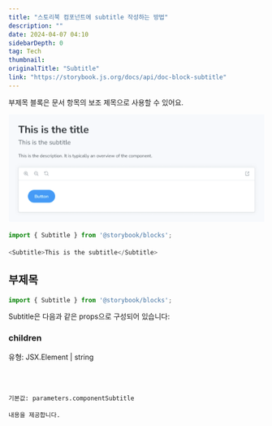 ```yaml
---
title: "스토리북 컴포넌트에 subtitle 작성하는 방법"
description: ""
date: 2024-04-07 04:10
sidebarDepth: 0
tag: Tech
thumbnail: 
originalTitle: "Subtitle"
link: "https://storybook.js.org/docs/api/doc-block-subtitle"
---
```



부제목 블록은 문서 항목의 보조 제목으로 사용할 수 있어요.

![이미지](./img/Subtitle_0.png)

```js
import { Subtitle } from '@storybook/blocks';

<Subtitle>This is the subtitle</Subtitle>
```

## 부제목



```js
import { Subtitle } from '@storybook/blocks';
```

Subtitle은 다음과 같은 props으로 구성되어 있습니다:

### children

유형: JSX.Element | string
```



기본값: parameters.componentSubtitle

내용을 제공합니다.